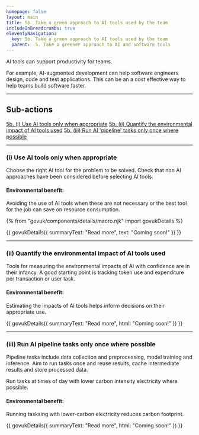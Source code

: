 ```yaml
---
homepage: false
layout: main
title: 5b. Take a green approach to AI tools used by the team
includeInBreadcrumbs: true
eleventyNavigation:
  key: 5b. Take a green approach to AI tools used by the team
  parent:  5. Take a greener approach to AI and software tools
---
```

AI tools can support productivity for teams. 

For example, AI-augmented development can help software engineers design, code and test applications. This can be an a cost effective way to help teams build software faster.

* * *

## Sub-actions

[5b. (i) Use AI tools only when appropriate](#(i)-use-ai-tools-only-when-appropriate)
[5b. (ii) Quantify the environmental impact of AI tools used](#(ii)-quantify-the-environmental-impact-of-ai-tools-used)
[5b. (iii) Run AI 'pipeline' tasks only once where possible](#(iii)-run-ai-pipeline-tasks-only-once-where-possible)

* * *

###  (i) Use AI tools only when appropriate

Choose the right AI tool for the problem to be solved. Check that non AI approaches have been considered before selecting AI tools.

#### Environmental benefit: 
Avoiding the use of AI tools when these are not necessary or the best tool for the job can save on resource consumption.

{% from "govuk/components/details/macro.njk" import govukDetails %}

{{ govukDetails({
  summaryText: "Read more",
  text: "Coming soon!"
}) }}
* * *

###  (ii) Quantify the environmental impact of AI tools used

Tools for measuring the environmental impacts of AI with confidence are in their infancy. A good starting point is tracking token use and expenditure per transaction or user task.

#### Environmental benefit: 
Estimating the impacts of AI tools helps inform decisions on their appropriate use.

{{ govukDetails({
  summaryText: "Read more",
  html: "Coming soon!"
}) }}

* * *

###  (iii) Run AI pipeline tasks only once where possible

Pipeline tasks include data collection and preprocessing, model training and inference. Aim to run tasks once and reuse results, cache intermediate results and store processed data.

Run tasks at times of day with lower carbon intensity electricity where possible.

#### Environmental benefit: 
Running tasksing with lower-carbon electricity reduces carbon footprint.

{{ govukDetails({
  summaryText: "Read more",
  html: "Coming soon!"
}) }}
